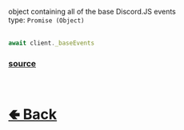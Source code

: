 object containing all of the base Discord.JS events<br>
type: `Promise (Object)`<br><br>
```js
await client._baseEvents
```

### [source](https://github.com/shysolocup/noscord.js/blob/main/src/Services/EventService/_baseEvents.js)

<br> <h1> [🢀 Back](https://github.com/shysolocup/noscord.js/wiki/Client) </h1>